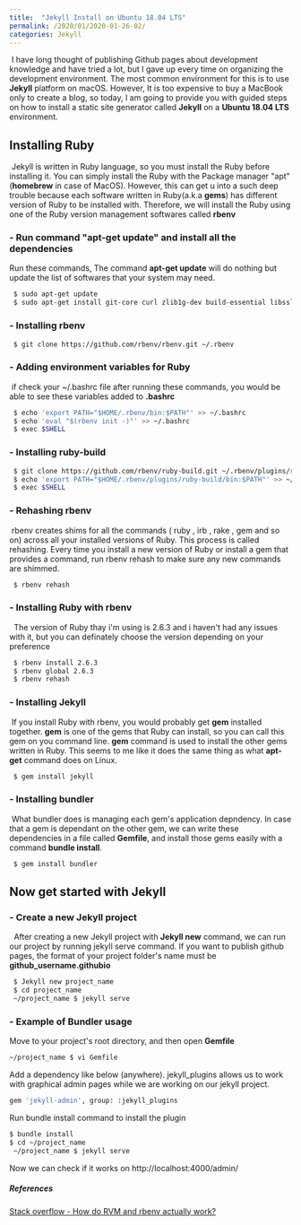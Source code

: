 ```yaml
---
title:  "Jekyll Install on Ubuntu 18.04 LTS"
permalink: /2020/01/2020-01-26-02/
categories: Jekyll
---
```

&nbsp;I have long thought of publishing Github pages about development knowledge and have tried a lot, 
but I gave up every time on organizing the development environment. 
The most common environment for this is to use **Jekyll** platform on macOS. 
However, It is too expensive to buy a MacBook only to create a blog, so today, 
I am going to provide you with guided steps on how to install a static site generator called **Jekyll** on a **Ubuntu 18.04 LTS** environment.

## Installing Ruby 
&nbsp;Jekyll is written in Ruby language, so you must install the Ruby before installing it. 
You can simply install the Ruby with the Package manager "apt" (**homebrew** in case of MacOS). However, this can get u into a such deep trouble because each software written in Ruby(a.k.a **gems**) has different version of Ruby to be installed with.
Therefore, we will install the Ruby using one of the Ruby version management softwares called **rbenv** 

### - Run command "apt-get update" and install all the dependencies 
 Run these commands, The command **apt-get update** will do nothing but update the list of softwares that your system may need.
```bash
 $ sudo apt-get update
 $ sudo apt-get install git-core curl zlib1g-dev build-essential libssl-dev libreadline-dev libyaml-dev libsqlite3-dev sqlite3 libxml2-dev libxslt1-dev libcurl4-openssl-dev software-properties-common libffi-dev nodejs
 ```
 
### - Installing rbenv
```bash
 $ git clone https://github.com/rbenv/rbenv.git ~/.rbenv
```

### - Adding environment variables for Ruby
&nbsp;if check your ~/.bashrc file after running these commands, you would be able to see these variables added to **.bashrc**
```bash
 $ echo 'export PATH="$HOME/.rbenv/bin:$PATH"' >> ~/.bashrc
 $ echo 'eval "$(rbenv init -)"' >> ~/.bashrc
 $ exec $SHELL
 ```
 
### - Installing ruby-build 
```bash
 $ git clone https://github.com/rbenv/ruby-build.git ~/.rbenv/plugins/ruby-build
 $ echo 'export PATH="$HOME/.rbenv/plugins/ruby-build/bin:$PATH"' >> ~/.bashrc
 $ exec $SHELL
 ```
 
### - Rehashing rbenv
 &nbsp;rbenv creates shims for all the commands ( ruby , irb , rake , gem and so on) across all your installed versions of Ruby. This process is called rehashing. Every time you install a new version of Ruby or install a gem that provides a command, run rbenv rehash to make sure any new commands are shimmed.
```bash
 $ rbenv rehash
 ```
 
### - Installing Ruby with rbenv
&nbsp; The version of Ruby thay i'm using is 2.6.3 and i haven't had any issues with it, but you can definately choose the version depending on your preference
```bash
 $ rbenv install 2.6.3 
 $ rbenv global 2.6.3 
 $ rbenv rehash 
 ```

### - Installing Jekyll 
&nbsp;If you install Ruby with rbenv, you would probably get **gem** installed together. 
**gem** is one of the gems that Ruby can install, so you can call this gem on you command line. **gem** command is used to install the other gems written in Ruby. This seems to me like it does the same thing as what **apt-get** command does on Linux.
```bash
 $ gem install jekyll
 ```
### - Installing bundler
&nbsp;What bundler does is managing each gem's application depndency. In case that a gem is dependant on the other gem, we can write these dependencies in a file called **Gemfile**, and install those gems easily with a command **bundle install**. 
```bash
 $ gem install bundler
```

## Now get started with Jekyll
### - Create a new Jekyll project
 &nbsp; After creating a new Jekyll project with **Jekyll new** command, we can run our project by running jekyll serve command. If you want to publish github pages, the format of your project folder's name must be **github_username.githubio**
```bash
 $ Jekyll new project_name  
 $ cd project_name
 ~/project_name $ jekyll serve
```
 
### - Example of Bundler usage
Move to your project's root directory, and then open **Gemfile**
 ```bash
 ~/project_name $ vi Gemfile
 ```
 Add a dependency like below (anywhere). jekyll_plugins allows us to work with graphical admin pages while we are working on our jekyll project.
 ```bash
 gem 'jekyll-admin', group: :jekyll_plugins
 ```
 Run bundle install command to install the plugin
 ```bash
 $ bundle install
 $ cd ~/project_name
  ~/project_name $ jekyll serve 
 ```
Now we can check if it works on http://localhost:4000/admin/ 


##### References
[Stack overflow - How do RVM and rbenv actually work?](https://stackoverflow.com/questions/9394338/how-do-rvm-and-rbenv-actually-work)